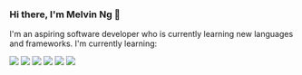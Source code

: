 ### Hi there, I'm Melvin Ng 👋
<p>I'm an aspiring software developer who is currently learning new languages and frameworks. I'm currently learning:</p>
<p>
  <img src="https://camo.githubusercontent.com/89e922afb194caef8bf737077a23e99bd35fcc9834dfe5a75319bc59a8ed87c5/68747470733a2f2f696d672e736869656c64732e696f2f62616467652f48544d4c352d4533344632363f6c6f676f3d48544d4c35266c6f676f436f6c6f723d464646464646267374796c653d666f722d7468652d6261646765"></img>
  <img src="https://img.shields.io/badge/CSS3-1572B6?style=for-the-badge&logo=css3&logoColor=white"></img>
  <img src="https://camo.githubusercontent.com/f6564a95ac12108235d630bbdf840bf0f0330f894a834342385a21eda619fc66/68747470733a2f2f696d672e736869656c64732e696f2f62616467652f4a6176615363726970742d4637444631453f6c6f676f3d4a617661536372697074266c6f676f436f6c6f723d464646464646267374796c653d666f722d7468652d6261646765"></img>
  <img src="https://camo.githubusercontent.com/98e6c7e8eae85721abc1a0765c57edb3833581b46aadb5bf8196f4dc7737b46f/68747470733a2f2f696d672e736869656c64732e696f2f62616467652f52656163742d3631444146423f6c6f676f3d5265616374266c6f676f436f6c6f723d303030303030267374796c653d666f722d7468652d6261646765"></img>
  <img src="https://camo.githubusercontent.com/b040032cfd41901247f08fd2a353d9810ef9ea525625a1a399e531d2d4095ed5/68747470733a2f2f696d672e736869656c64732e696f2f62616467652f507974686f6e2d3337373641423f6c6f676f3d507974686f6e266c6f676f436f6c6f723d464646464646267374796c653d666f722d7468652d6261646765"></img>
  <img src="https://img.shields.io/badge/GdScript-478CBF?style=for-the-badge&logo=godot-engine&logoColor=white"></img>
</p>


<!--
**melvincwng/melvincwng** is a ✨ _special_ ✨ repository because its `README.md` (this file) appears on your GitHub profile.

Here are some ideas to get you started:

- 🔭 I’m currently working on ...
- 🌱 I’m currently learning ...
- 👯 I’m looking to collaborate on ...
- 🤔 I’m looking for help with ...
- 💬 Ask me about ...
- 📫 How to reach me: ...
- 😄 Pronouns: ...
- ⚡ Fun fact: ...
-->


<a href="https://camo.githubusercontent.com/b040032cfd41901247f08fd2a353d9810ef9ea525625a1a399e531d2d4095ed5/68747470733a2f2f696d672e736869656c64732e696f2f62616467652f507974686f6e2d3337373641423f6c6f676f3d507974686f6e266c6f676f436f6c6f723d464646464646267374796c653d666f722d7468652d6261646765"></a>
